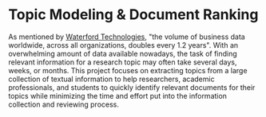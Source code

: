 # Topic Modeling & Document Ranking

As mentioned by [Waterford Technologies](https://waterfordtechnologies.com/big-data-interesting-facts/), "the volume of business data worldwide, across all organizations, doubles every 1.2 years". With an overwhelming amount of data available nowadays, the task of finding relevant information for a research topic may often take several days, weeks, or months. This project focuses on extracting topics from a large collection of textual information to help researchers, academic professionals, and students to quickly identify relevant documents for their topics while minimizing the time and effort put into the information collection and reviewing process.
